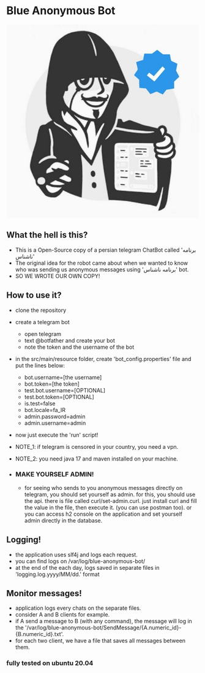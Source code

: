  # Blue Anonymous Bot
  ![logo](logo.jpg)
  ## What the hell is this?
  * This is a Open-Source copy of a persian telegram ChatBot called 'برنامه ناشناس'
  * The original idea for the robot came about when we wanted to know who was sending us anonymous messages using 'برنامه ناشناس' bot.
  * SO WE WROTE OUR OWN COPY!

  ## How to use it?
  * clone the repository
  * create a telegram bot
    * open telegram
    * text @botfather and create your bot
    * note the token and the username of the bot
  * in the src/main/resource folder, create 'bot_config.properties' file and put the lines below:
      * bot.username=[the username]
      * bot.token=[the token]
      * test.bot.username=[OPTIONAL]
      * test.bot.token=[OPTIONAL]
      * is.test=false
      * bot.locale=fa_IR
      * admin.password=admin
      * admin.username=admin
      
  * now just execute the 'run' script!
  * NOTE_1: if telegram is censored in your country, you need a vpn.
  * NOTE_2: you need java 17 and maven installed on your machine.
  
  * ### MAKE YOURSELF ADMIN!
    * for seeing who sends to you anonymous messages directly on telegram, 
      you should set yourself as admin. for this, you should use the api.
      there is file called curl/set-admin.curl. just install curl and fill the value in the file, then execute it. (you can use postman too).
      or you can access h2 console on the application and set yourself admin directly in the database.
  
  ## Logging!
  * the application uses slf4j and logs each request.
  * you can find logs on /var/log/blue-anonymous-bot/
  * at the end of the each day, logs saved in separate files in 'logging.log.yyyy/MM/dd.' format
  
  ## Monitor messages!
   * application logs every chats on the separate files.
   * consider A and B clients for example.
   * if A send a message to B (with any command), the message will log in the '/var/log/blue-anonymous-bot/SendMessage/{A.numeric_id}-{B.numeric_id}.txt'.
   * for each two client, we have a file that saves all messages between them.


### fully tested on ubuntu 20.04
